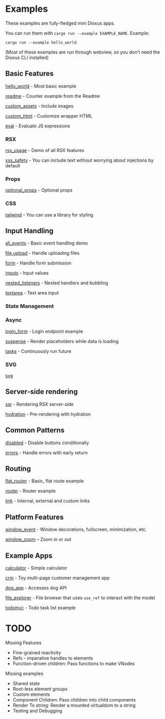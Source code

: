 # Examples

These examples are fully-fledged mini Dioxus apps.

You can run them with `cargo run --example EXAMPLE_NAME`. Example:

```shell
cargo run --example hello_world
```

(Most of these examples are run through webview, so you don't need the Dioxus CLI installed)

## Basic Features

[hello_world](./hello_world.rs) - Most basic example

[readme](./readme.rs) - Counter example from the Readme

[custom_assets](./custom_assets.rs) - Include images

[custom_html](./custom_html.rs) - Customize wrapper HTML

[eval](./eval.rs) - Evaluate JS expressions

### RSX

[rsx_usage](./rsx_usage.rs) - Demo of all RSX features

[xss_safety](./xss_safety.rs) - You can include text without worrying about injections by default

### Props

[optional_props](./optional_props.rs) - Optional props

### CSS

[tailwind](./tailwind/) - You can use a library for styling

## Input Handling

[all_events](./all_events.rs) - Basic event handling demo

[file upload](./file_upload.rs) - Handle uploading files

[form](./form.rs) - Handle form submission

[inputs](./inputs.rs) - Input values

[nested_listeners](./nested_listeners.rs) - Nested handlers and bubbling

[textarea](textarea.rs) - Text area input

### State Management

### Async

[login_form](./login_form.rs) - Login endpoint example

[suspense](./suspense.rs) - Render placeholders while data is loading

[tasks](./tasks.rs) - Continuously run future

### SVG

[svg](./svg.rs)

## Server-side rendering

[ssr](./ssr.rs) - Rendering RSX server-side

[hydration](./hydration.rs) - Pre-rendering with hydration

## Common Patterns

[disabled](./disabled.rs) - Disable buttons conditionally

[errors](./errors.rs) - Handle errors with early return

## Routing

[flat_router](./flat_router.rs) - Basic, flat route example

[router](./router.rs) - Router example

[link](./link.rs) - Internal, external and custom links

## Platform Features

[window_event](./window_event.rs) - Window decorations, fullscreen, minimization, etc.

[window_zoom](./window_zoom.rs) – Zoom in or out

## Example Apps

[calculator](./calculator.rs) - Simple calculator

[crm](./crm.rs) - Toy multi-page customer management app

[dog_app](./dog_app.rs) - Accesses dog API

[file_explorer](./file_explorer.rs) - File browser that uses `use_ref` to interact with the model

[todomvc](./todomvc.rs) - Todo task list example

# TODO

Missing Features

- Fine-grained reactivity
- Refs - imperative handles to elements
- Function-driven children: Pass functions to make VNodes

Missing examples

- Shared state
- Root-less element groups
- Custom elements
- Component Children: Pass children into child components
- Render To string: Render a mounted virtualdom to a string
- Testing and Debugging
